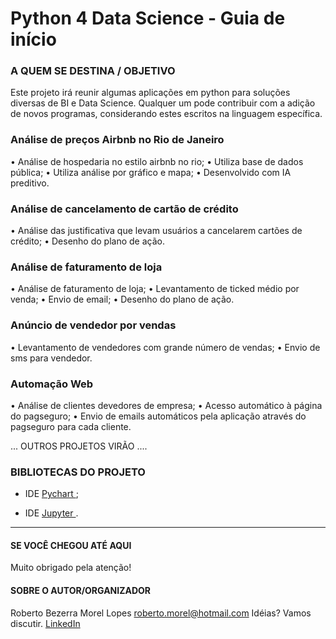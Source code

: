# Python 4 Data Science - Guia de início

### A QUEM SE DESTINA / OBJETIVO
Este projeto irá reunir algumas aplicações em python para soluções diversas de BI e Data Science. Qualquer um pode contribuir com a adição de novos programas, considerando estes escritos na linguagem específica.

### Análise de preços Airbnb no Rio de Janeiro 
• Análise de hospedaria no estilo airbnb no rio;
• Utiliza base de dados pública;
• Utiliza análise por gráfico e mapa;
• Desenvolvido com IA preditivo.

### Análise de cancelamento de cartão de crédito
• Análise das justificativa que levam usuários a cancelarem cartões de crédito;
• Desenho do plano de ação.

### Análise de faturamento de loja
• Análise de faturamento de loja;
• Levantamento de ticked médio por venda;
• Envio de email;
• Desenho do plano de ação.

### Anúncio de vendedor por vendas
• Levantamento de vendedores com grande número de vendas;
• Envio de sms para vendedor.

### Automação Web
• Análise de clientes devedores de empresa;
• Acesso automático à página do pagseguro;
• Envio de emails automáticos pela aplicação através do pagseguro para cada cliente.

... OUTROS PROJETOS VIRÃO ....

### BIBLIOTECAS DO PROJETO
* IDE [ Pychart ](https://www.jetbrains.com/pt-br/pycharm/);

* IDE [ Jupyter ](https://jupyter.org/).


----------------------------
#### SE VOCÊ CHEGOU ATÉ AQUI
Muito obrigado pela atenção!

#### SOBRE O AUTOR/ORGANIZADOR
Roberto Bezerra Morel Lopes
roberto.morel@hotmail.com
Idéias? Vamos discutir. [ LinkedIn ](https://www.linkedin.com/in/roberto-morel-6b9065193/)